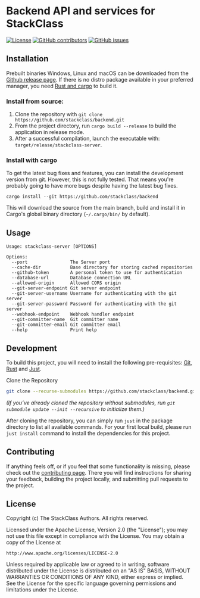 # Backend API and services for StackClass

[![License](https://img.shields.io/github/license/stackclass/backend)](https://github.com/stackclass/backend/blob/master/LICENSE)
[![GitHub contributors](https://img.shields.io/github/contributors/stackclass/backend)](https://github.com/stackclass/backend/graphs/contributors)
[![GitHub issues](https://img.shields.io/github/issues/stackclass/backend)](https://github.com/stackclass/backend/issues)

## Installation

Prebuilt binaries Windows, Linux and macOS can be downloaded from the
[Github release page](https://github.com/stackclass/backend/releases/latest).
If there is no distro package available in your preferred manager,
you need [Rust and cargo](https://www.rust-lang.org/tools/install) to build it.

### Install from source:

1. Clone the repository with `git clone https://github.com/stackclass/backend.git`
2. From the project directory, run `cargo build --release` to build the
   application in release mode.
3. After a successful compilation, launch the executable with:
   `target/release/stackclass-server`.

### Install with cargo

To get the latest bug fixes and features, you can install the development
version from git. However, this is not fully tested. That means you're probably
going to have more bugs despite having the latest bug fixes.

```
cargo install --git https://github.com/stackclass/backend
```

This will download the source from the main branch, build and install it in
Cargo's global binary directory (`~/.cargo/bin/` by default).

## Usage

```text
Usage: stackclass-server [OPTIONS]

Options:
  --port                The Server port
  --cache-dir           Base directory for storing cached repositories
  --github-token        A personal token to use for authentication
  --database-url        Database connection URL
  --allowed-origin      Allowed CORS origin
  --git-server-endpoint Git server endpoint
  --git-server-username Username for authenticating with the git server
  --git-server-password Password for authenticating with the git server
  --webhook-endpoint    Webhook handler endpoint
  --git-committer-name  Git committer name
  --git-committer-email Git committer email
  --help                Print help
```

## Development

To build this project, you will need to install the following pre-requisites:
[Git](https://git-scm.com/downloads),
[Rust](https://www.rust-lang.org/tools/install) and
[Just](https://github.com/casey/just).

Clone the Repository

```bash
git clone --recurse-submodules https://github.com/stackclass/backend.git
```

*(If you’ve already cloned the repository without submodules, run `git submodule update --init --recursive` to initialize them.)*

After cloning the repository, you can simply run `just` in the package directory
to list all available commands. For your first local build, please run `just
install` command to install the dependencies for this project.

## Contributing

If anything feels off, or if you feel that some functionality is missing, please
check out the [contributing page](CONTRIBUTING.md). There you will find
instructions for sharing your feedback, building the project locally, and
submitting pull requests to the project.

## License

Copyright (c) The StackClass Authors. All rights reserved.

Licensed under the Apache License, Version 2.0 (the "License");
you may not use this file except in compliance with the License.
You may obtain a copy of the License at

    http://www.apache.org/licenses/LICENSE-2.0

Unless required by applicable law or agreed to in writing, software
distributed under the License is distributed on an "AS IS" BASIS,
WITHOUT WARRANTIES OR CONDITIONS OF ANY KIND, either express or implied.
See the License for the specific language governing permissions and
limitations under the License.
